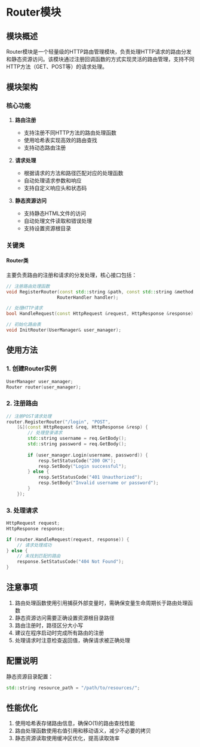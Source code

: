 # Router模块

## 模块概述

Router模块是一个轻量级的HTTP路由管理模块，负责处理HTTP请求的路由分发和静态资源访问。该模块通过注册回调函数的方式实现灵活的路由管理，支持不同HTTP方法（GET、POST等）的请求处理。

## 模块架构

### 核心功能

1. **路由注册**
   - 支持注册不同HTTP方法的路由处理函数
   - 使用哈希表实现高效的路由查找
   - 支持动态路由注册

2. **请求处理**
   - 根据请求的方法和路径匹配对应的处理函数
   - 自动处理请求参数和响应
   - 支持自定义响应头和状态码

3. **静态资源访问**
   - 支持静态HTML文件的访问
   - 自动处理文件读取和错误处理
   - 支持设置资源根目录

### 关键类

#### Router类

主要负责路由的注册和请求的分发处理，核心接口包括：

```cpp
// 注册路由处理函数
void RegisterRouter(const std::string &path, const std::string &method,
                   RouterHandler handler);

// 处理HTTP请求
bool HandleRequest(const HttpRequest &request, HttpResponse &response) const;

// 初始化路由表
void InitRouter(UserManager& user_manager);
```

## 使用方法

### 1. 创建Router实例

```cpp
UserManager user_manager;
Router router(user_manager);
```

### 2. 注册路由

```cpp
// 注册POST请求处理
router.RegisterRouter("/login", "POST",
    [&](const HttpRequest &req, HttpResponse &resp) {
        // 处理登录请求
        std::string username = req.GetBody();
        std::string password = req.GetBody();
        
        if (user_manager.Login(username, password)) {
            resp.SetStatusCode("200 OK");
            resp.SetBody("Login successful");
        } else {
            resp.SetStatusCode("401 Unauthorized");
            resp.SetBody("Invalid username or password");
        }
    });
```

### 3. 处理请求

```cpp
HttpRequest request;
HttpResponse response;

if (router.HandleRequest(request, response)) {
    // 请求处理成功
} else {
    // 未找到匹配的路由
    response.SetStatusCode("404 Not Found");
}
```

## 注意事项

1. 路由处理函数使用引用捕获外部变量时，需确保变量生命周期长于路由处理函数
2. 静态资源访问需要正确设置资源根目录路径
3. 路由注册时，路径区分大小写
4. 建议在程序启动时完成所有路由的注册
5. 处理请求时注意检查返回值，确保请求被正确处理

## 配置说明

静态资源目录配置：
```cpp
std::string resource_path = "/path/to/resources/";
```

## 性能优化

1. 使用哈希表存储路由信息，确保O(1)的路由查找性能
2. 路由处理函数使用右值引用和移动语义，减少不必要的拷贝
3. 静态资源读取使用缓冲区优化，提高读取效率